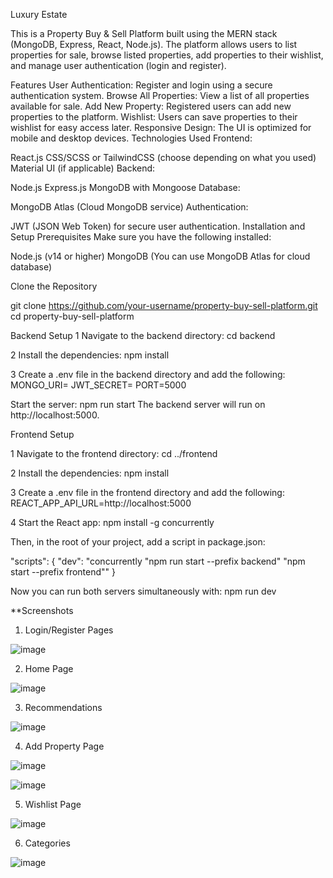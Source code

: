 Luxury Estate

This is a Property Buy & Sell Platform built using the MERN stack (MongoDB, Express, React, Node.js). The platform allows users to list properties for sale, browse listed properties, add properties to their wishlist, and manage user authentication (login and register).

Features
User Authentication: Register and login using a secure authentication system.
Browse All Properties: View a list of all properties available for sale.
Add New Property: Registered users can add new properties to the platform.
Wishlist: Users can save properties to their wishlist for easy access later.
Responsive Design: The UI is optimized for mobile and desktop devices.
Technologies Used
Frontend:

React.js
CSS/SCSS or TailwindCSS (choose depending on what you used)
Material UI (if applicable)
Backend:

Node.js
Express.js
MongoDB with Mongoose
Database:

MongoDB Atlas (Cloud MongoDB service)
Authentication:

JWT (JSON Web Token) for secure user authentication.
Installation and Setup
Prerequisites
Make sure you have the following installed:

Node.js (v14 or higher)
MongoDB (You can use MongoDB Atlas for cloud database)


Clone the Repository

git clone https://github.com/your-username/property-buy-sell-platform.git
cd property-buy-sell-platform


Backend Setup
1 Navigate to the backend directory:
cd backend

2 Install the dependencies:
npm install

3 Create a .env file in the backend directory and add the following:
MONGO_URI=<Your MongoDB Atlas URI>
JWT_SECRET=<Your JWT Secret Key>
PORT=5000


Start the server:
npm run start
The backend server will run on http://localhost:5000.


Frontend Setup

1 Navigate to the frontend directory:
cd ../frontend

2 Install the dependencies:
npm install

3 Create a .env file in the frontend directory and add the following:
REACT_APP_API_URL=http://localhost:5000

4 Start the React app:
npm install -g concurrently

Then, in the root of your project, add a script in package.json:

"scripts": {
  "dev": "concurrently \"npm run start --prefix backend\" \"npm start --prefix frontend\""
}

Now you can run both servers simultaneously with:
npm run dev

**Screenshots
1.  Login/Register Pages

![image](https://github.com/user-attachments/assets/5317085b-600c-47cc-9cc4-9f7a488b48c5)

2. Home Page

![image](https://github.com/user-attachments/assets/ed19fb4a-7d45-4318-9e05-a059a0e6ecdf)

3. Recommendations

![image](https://github.com/user-attachments/assets/b9aa6318-cf2a-41f4-8ac2-8c70cef84797)

4. Add Property Page

![image](https://github.com/user-attachments/assets/e93f9346-8146-45b2-9e68-e9433c40b909)

![image](https://github.com/user-attachments/assets/768c3e13-3871-4412-8add-fc69c95169a9)

5. Wishlist Page

![image](https://github.com/user-attachments/assets/a87df8c5-f092-49cb-ba60-8b78af4b0186)

6. Categories

![image](https://github.com/user-attachments/assets/b8837104-f963-4709-86c2-7016f017e67d)


